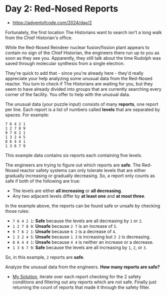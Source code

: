 Day 2: Red-Nosed Reports
===

- https://adventofcode.com/2024/day/2

Fortunately, the first location The Historians want to search isn't a long walk from the Chief Historian's office.

While the Red-Nosed Reindeer nuclear fusion/fission plant appears to contain no sign of the Chief Historian, the engineers there run up to you as soon as they see you. Apparently, they still talk about the time Rudolph was saved through molecular synthesis from a single electron.

They're quick to add that - since you're already here - they'd really appreciate your help analyzing some unusual data from the Red-Nosed reactor. You turn to check if The Historians are waiting for you, but they seem to have already divided into groups that are currently searching every corner of the facility. You offer to help with the unusual data.

The unusual data (your puzzle input) consists of many **reports**, one report per line. Each report is a list of numbers called **levels** that are separated by spaces. For example:

```
7 6 4 2 1
1 2 7 8 9
9 7 6 2 1
1 3 2 4 5
8 6 4 4 1
1 3 6 7 9
```

This example data contains six reports each containing five levels.

The engineers are trying to figure out which reports are **safe**. The Red-Nosed reactor safety systems can only tolerate levels that are either gradually increasing or gradually decreasing. So, a report only counts as safe if both of the following are true:

- The levels are either **all increasing** or **all decreasing**.
- Any two adjacent levels differ by **at least one** and **at most three**.

In the example above, the reports can be found safe or unsafe by checking those rules:
- ```7 6 4 2 1```: **Safe** because the levels are all decreasing by `1` or `2`.
- ```1 2 7 8 9```: **Unsafe** because ```2 7``` is an increase of `5`.
- ```9 7 6 2 1```: **Unsafe** because ```6 2``` is a decrease of `4`.
- ```1 3 2 4 5```: **Unsafe** because ```1 3``` is increasing but ```3 2``` is decreasing.
- ```8 6 4 4 1```: **Unsafe** because ```4 4``` is neither an increase or a decrease.
- ```1 3 6 7 9```: **Safe** because the levels are all increasing by `1`, `2`, or `3`.

So, in this example, `2` reports are **safe**.

Analyze the unusual data from the engineers. **How many reports are safe?**

- [My Solution](https://github.com/antonio-hickey/advent-of-code/blob/2222da9fc8f579d7eac6ed7242609b96f664e51c/year-2024/day-2/src/main.rs#L18-L37), iterate over each report checking for the 2 safety conditions and filtering out any reports which are not safe. Finally just returning the count of reports that made it through the safety filter.
